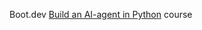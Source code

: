 Boot.dev [Build an AI-agent in Python]([https://www.boot.dev/courses/learn-git](https://www.boot.dev/courses/build-ai-agent-python)) course
